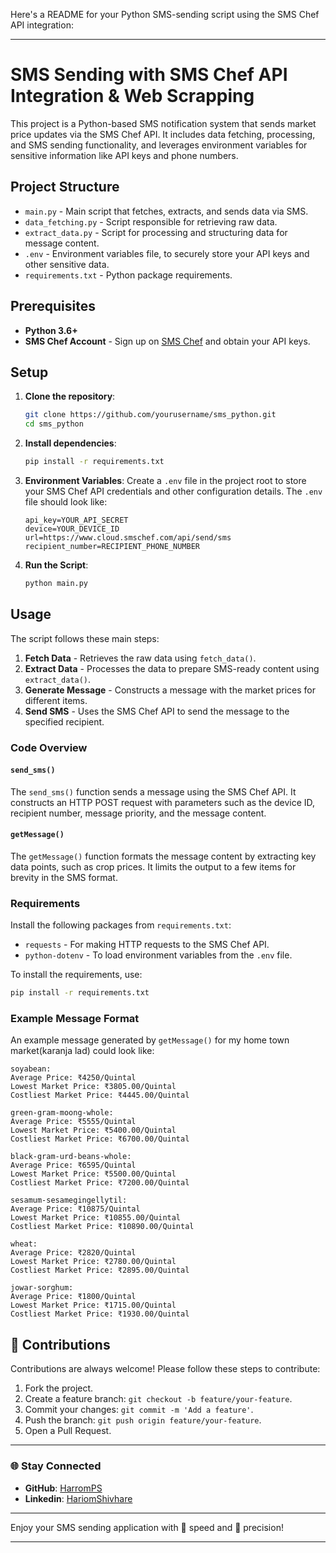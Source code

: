 Here's a README for your Python SMS-sending script using the SMS Chef API integration:

---

# SMS Sending with SMS Chef API Integration & Web Scrapping

This project is a Python-based SMS notification system that sends market price updates via the SMS Chef API. It includes data fetching, processing, and SMS sending functionality, and leverages environment variables for sensitive information like API keys and phone numbers.

## Project Structure

- `main.py` - Main script that fetches, extracts, and sends data via SMS.
- `data_fetching.py` - Script responsible for retrieving raw data.
- `extract_data.py` - Script for processing and structuring data for message content.
- `.env` - Environment variables file, to securely store your API keys and other sensitive data.
- `requirements.txt` - Python package requirements.

## Prerequisites

- **Python 3.6+**
- **SMS Chef Account** - Sign up on [SMS Chef](https://smschef.com) and obtain your API keys.

## Setup

1. **Clone the repository**:
   ```bash
   git clone https://github.com/yourusername/sms_python.git
   cd sms_python
   ```

2. **Install dependencies**:
   ```bash
   pip install -r requirements.txt
   ```

3. **Environment Variables**:
   Create a `.env` file in the project root to store your SMS Chef API credentials and other configuration details. The `.env` file should look like:

   ```plaintext
   api_key=YOUR_API_SECRET
   device=YOUR_DEVICE_ID
   url=https://www.cloud.smschef.com/api/send/sms
   recipient_number=RECIPIENT_PHONE_NUMBER
   ```

4. **Run the Script**:
   ```bash
   python main.py
   ```

## Usage

The script follows these main steps:

1. **Fetch Data** - Retrieves the raw data using `fetch_data()`.
2. **Extract Data** - Processes the data to prepare SMS-ready content using `extract_data()`.
3. **Generate Message** - Constructs a message with the market prices for different items.
4. **Send SMS** - Uses the SMS Chef API to send the message to the specified recipient.

### Code Overview

#### `send_sms()`

The `send_sms()` function sends a message using the SMS Chef API. It constructs an HTTP POST request with parameters such as the device ID, recipient number, message priority, and the message content.

#### `getMessage()`

The `getMessage()` function formats the message content by extracting key data points, such as crop prices. It limits the output to a few items for brevity in the SMS format.

### Requirements

Install the following packages from `requirements.txt`:

- `requests` - For making HTTP requests to the SMS Chef API.
- `python-dotenv` - To load environment variables from the `.env` file.

To install the requirements, use:
```bash
pip install -r requirements.txt
```

### Example Message Format

An example message generated by `getMessage()` for my home town market(karanja lad) could look like:

```plaintext
soyabean:
Average Price: ₹4250/Quintal
Lowest Market Price: ₹3805.00/Quintal
Costliest Market Price: ₹4445.00/Quintal

green-gram-moong-whole:
Average Price: ₹5555/Quintal
Lowest Market Price: ₹5400.00/Quintal
Costliest Market Price: ₹6700.00/Quintal

black-gram-urd-beans-whole:
Average Price: ₹6595/Quintal
Lowest Market Price: ₹5500.00/Quintal
Costliest Market Price: ₹7200.00/Quintal

sesamum-sesamegingellytil:
Average Price: ₹10875/Quintal
Lowest Market Price: ₹10855.00/Quintal
Costliest Market Price: ₹10890.00/Quintal

wheat:
Average Price: ₹2820/Quintal
Lowest Market Price: ₹2780.00/Quintal
Costliest Market Price: ₹2895.00/Quintal

jowar-sorghum:
Average Price: ₹1800/Quintal
Lowest Market Price: ₹1715.00/Quintal
Costliest Market Price: ₹1930.00/Quintal
```

## 🌟 Contributions

Contributions are always welcome! Please follow these steps to contribute:

1. Fork the project.
2. Create a feature branch: `git checkout -b feature/your-feature`.
3. Commit your changes: `git commit -m 'Add a feature'`.
4. Push the branch: `git push origin feature/your-feature`.
5. Open a Pull Request.

---

### 🌐 Stay Connected

- **GitHub**: [HarromPS](https://github.com/HarromPS/)
- **Linkedin**: [HariomShivhare](https://www.linkedin.com/in/hariom-shivhare-a32803290/)

---

Enjoy your SMS sending application with 🚀 speed and 🎯 precision!

---